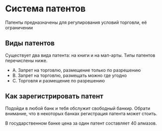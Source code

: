 # Система патентов
Патенты предназначены для регулирования условий торговли, её ограничении

## Виды патентов
Существует два вида патента: на книги и на мап-арты. Типы патентов перечислены ниже.

- А. Запрет на торговлю, размещение только по разрешению
- B. Запрет на торговлю, размещать можно где угодно
- C. Торговля и размещение по разрешению

## Как зарегистрировать патент
Подойди в любой банк и тебя обслужит свободный банкир. Обрати внимание, что в некоторых банках регистрация патента может стоить.

В государственном банке цена за один патент составляет 40 алмазов. 
